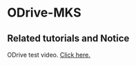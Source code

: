 # ODrive-MKS

## Related tutorials and Notice
ODrive test video. [Click here.](https://www.youtube.com/watch?v=DVN25PbMfDE&list=PLc2RScfrSFEDcQp6Qvc7mBNre8ABCoz9p)

